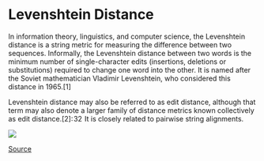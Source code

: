 # Levenshtein Distance

In information theory, linguistics, and computer science, the Levenshtein distance is a string metric for measuring the difference between two sequences. Informally, the Levenshtein distance between two words is the minimum number of single-character edits (insertions, deletions or substitutions) required to change one word into the other. It is named after the Soviet mathematician Vladimir Levenshtein, who considered this distance in 1965.[1]

Levenshtein distance may also be referred to as edit distance, although that term may also denote a larger family of distance metrics known collectively as edit distance.[2]: 32  It is closely related to pairwise string alignments.

<img src="https://www.researchgate.net/profile/Made-Putra-2/publication/283041807/figure/fig1/AS:636861059964929@1528850917431/Examples-of-Levenshtein-Distance-calculation-between-strings.png"/>

<a href="https://en.wikipedia.org/wiki/Levenshtein_distance#:~:text=Informally%2C%20the%20Levenshtein%20distance%20between,considered%20this%20distance%20in%201965.">Source</a>
